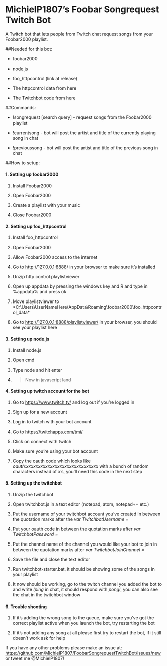﻿# MichielP1807’s Foobar Songrequest Twitch Bot
A Twitch bot that lets people from Twitch chat request songs from your Foobar2000 playlist.

##Needed for this bot:

* foobar2000

* node.js
  
* foo_httpcontrol (link at release)
  
* The httpcontrol data from here
  
* The Twitchbot code from here

##Commands:

* !songrequest [search query] - request songs from the Foobar2000 playlist

* !currentsong - bot will post the artist and title of the currently playing song in chat

* !previoussong - bot will post the artist and title of the previous song in chat

##How to setup: 

####  1. Setting up foobar2000
  
1.	Install Foobar2000
  
2.	Open Foobar2000
  
3.	Create a playlist with your music
  
4.	Close Foobar2000
  
####  2. Setting up foo_httpcontrol
  
1.	Install foo_httpcontrol
  
2.	Open Foobar2000
  
3.	Allow Foobar2000 access to the internet
  
4.	Go to http://127.0.0.1:8888/ in your browser to make sure it’s installed
  
5.	Unzip http control playlistviewer
  
6.	Open up appdata by pressing the windows key and R and type in %appdata% and press ok
  
7.	Move playlistviewer to *C:\Users\UserNameHere\AppData\Roaming\foobar2000\foo_httpcontrol_data\*
  
8.	Go to http://127.0.0.1:8888/playlistviewer/ in your browser, you should see your playlist here
  
####  3. Setting up node.js
  
1.	Install node.js
  
2.	Open cmd
  
3.	Type node and hit enter
  
4.	> Now in javascript land
  
####  4. Setting up twitch account for the bot
  
1.	Go to https://www.twitch.tv/ and log out if you’re logged in
  
2.	Sign up for a new account
  
3.	Log in to twitch with your bot account
  
4.	Go to https://twitchapps.com/tmi/ 
  
5.	Click on connect with twitch
  
6.	Make sure you’re using your bot account
  
7.	Copy the oauth code which looks like *oauth:xxxxxxxxxxxxxxxxxxxxxxxxxxxxxx* with a bunch of random characters instead of x’s, you’ll need this code in the next step
  
####  5. Setting up the twitchbot
  
1.	Unzip the twitchbot
  
2.	Open twitchbot.js in a text editor (notepad, atom, notepad++ etc.)
  
3.	Put the username of your twitchbot account you’ve created in between the quotation marks after the *var TwitchbotUsername =*
  
4.	Put your oauth code in between the quotation marks after *var TwitchbotPassword =*
  
5.	Put the channel name of the channel you would like your bot to join in between the quotation marks after *var TwitchbotJoinChannel =*
  
6.	Save the file and close the text editor
  
7.	Run twitchbot-starter.bat, it should be showing some of the songs in your playlist
  
8.	It now should be working, go to the twitch channel you added the bot to and write *!ping* in chat, it should respond with *pong!*, you can also see the chat in the twitchbot window
  
####  6. Trouble shooting
  
1.	If it’s adding the wrong song to the queue, make sure you’ve got the correct playlist active when you launch the bot, try restarting the bot
  
2.	If it’s not adding any song at all please first try to restart the bot, if it still doesn’t work ask for help

If you have any other problems please make an issue at: https://github.com/MichielP1807/FoobarSongrequestTwitchBot/issues/new or tweet me @MichielP1807!
